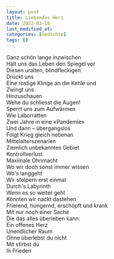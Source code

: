 ```yaml
---
layout: post
title: Liebendes Herz
date: 2022-03-18
last_modified_at:
categories: [Gedichte]
tags: []
---
```


Ganz schön lange inzwischen  
Hält uns das Leben den Spiegel vor  
Diesen uralten, blindfleckigen  
Drückt uns  
Eine rostige Klinge an die Kehle und  
Zwingt uns  
Hinzuschauen  
Wehe du schliesst die Augen!  
Sperrt uns zum Aufwärmen  
Wie Laborratten  
Zwei Jahre in eine «Pandemie»  
Und dann – übergangslos  
Folgt Krieg gleich nebenan  
Mittelalterszenarien  
Ziemlich unbekanntes Gebiet  
Kontrollverlust  
Maximale Ohnmacht  
Wo wir doch sonst immer wissen  
Wo's langgeht  
Wir stolpern erst einmal  
Durch's Labyrinth  
Wenn es so weiter geht  
Könnten wir nackt dastehen  
Frierend, hungernd, erschöpft und krank  
Mit nur noch einer Sache  
Die das alles überleben kann:  
Ein offenes Herz  
Unendlicher Raum  
Ohne überlebst du nicht  
Mit stirbst du  
In Frieden